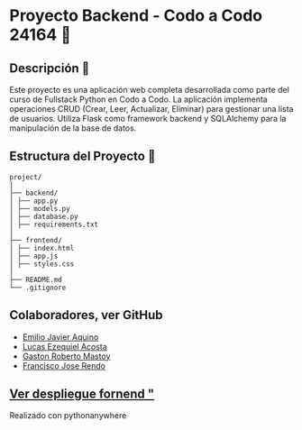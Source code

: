 # Proyecto Backend - Codo a Codo 24164 🚀

## Descripción 📄
Este proyecto es una aplicación web completa desarrollada como parte del curso de Fullstack Python en Codo a Codo. La aplicación implementa operaciones CRUD (Crear, Leer, Actualizar, Eliminar) para gestionar una lista de usuarios. Utiliza Flask como framework backend y SQLAlchemy para la manipulación de la base de datos.
## Estructura del Proyecto 📁
```
project/
│
├── backend/
│ ├── app.py
│ ├── models.py
│ ├── database.py
│ ├── requirements.txt
│
├── frontend/
│ ├── index.html
│ ├── app.js
│ ├── styles.css
│
├── README.md
└── .gitignore
```
## Colaboradores, ver GitHub

- [Emilio Javier Aquino](https://github.com/3m1l10j4v13r4qu1n0)
- [Lucas Ezequiel Acosta](https://github.com/ALucasE)
- [Gaston Roberto Mastoy](https://github.com/gastonmastoy)
- [Francisco Jose Rendo](https://github.com/FrankRendo)
 
## [Ver despliegue fornend "](próximamente)
  Realizado con pythonanywhere
